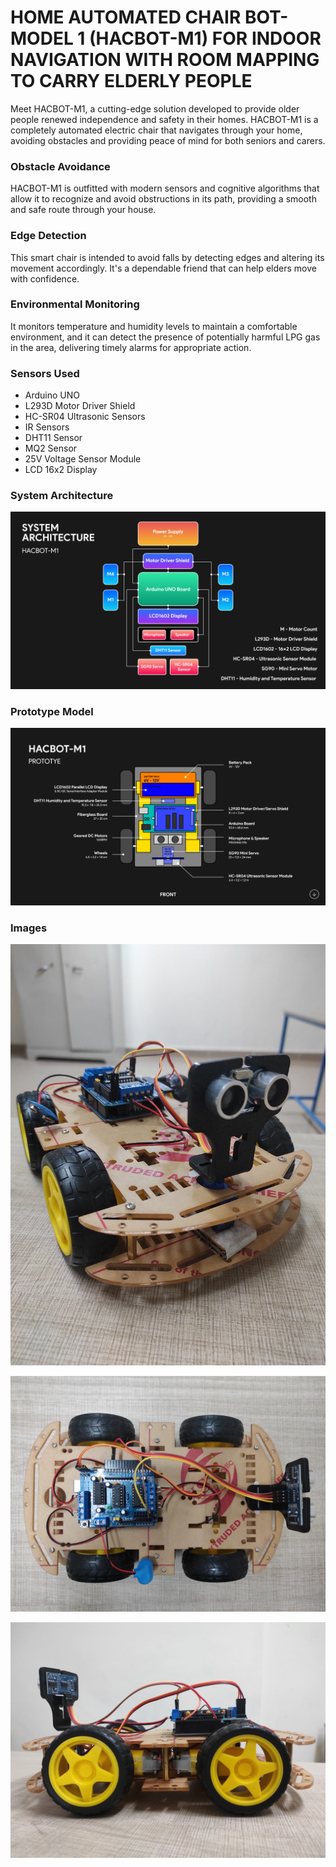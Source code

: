 
# HOME AUTOMATED CHAIR BOT-MODEL 1 (HACBOT-M1) FOR INDOOR NAVIGATION WITH ROOM MAPPING TO CARRY ELDERLY PEOPLE

Meet HACBOT-M1, a cutting-edge solution developed to provide older people renewed independence and safety in their homes. HACBOT-M1 is a completely automated electric chair that navigates through your home, avoiding obstacles and providing peace of mind for both seniors and carers.

### Obstacle Avoidance

HACBOT-M1 is outfitted with modern sensors and cognitive algorithms that allow it to recognize and avoid obstructions in its path, providing a smooth and safe route through your house.

### Edge Detection

This smart chair is intended to avoid falls by detecting edges and altering its movement accordingly. It's a dependable friend that can help elders move with confidence.

### Environmental Monitoring

It monitors temperature and humidity levels to maintain a comfortable environment, and it can detect the presence of potentially harmful LPG gas in the area, delivering timely alarms for appropriate action.

### Sensors Used

* Arduino UNO
* L293D Motor Driver Shield
* HC-SR04 Ultrasonic Sensors
* IR Sensors
* DHT11 Sensor 
* MQ2 Sensor
* 25V Voltage Sensor Module
* LCD 16x2 Display


### System Architecture

![App Screenshot](https://github.com/vishnu1002/hacbot-m1-iot/blob/aa3221d255c60774adbe0c1d0d3f1575ab5c8265/images/System%20Architecture.png)

### Prototype Model

![App Screenshot](https://github.com/vishnu1002/hacbot-m1-iot/blob/aa3221d255c60774adbe0c1d0d3f1575ab5c8265/images/PROTOTYPE.png)

### Images

![App Screenshot](https://github.com/vishnu1002/hacbot-m1-iot/blob/85d3dec5244d0d06d207905e6689b328c1dd4abd/images/image1.jpg)

![App Screenshot](https://github.com/vishnu1002/hacbot-m1-iot/blob/85d3dec5244d0d06d207905e6689b328c1dd4abd/images/image2.jpg)

![App Screenshot](https://github.com/vishnu1002/hacbot-m1-iot/blob/85d3dec5244d0d06d207905e6689b328c1dd4abd/images/image3.jpg)
